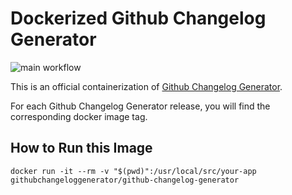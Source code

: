 # Dockerized Github Changelog Generator

![main workflow](https://github.com/github-changelog-generator/docker-github-changelog-generator/actions/workflows/main.yml/badge.svg)

This is an official containerization of [Github Changelog Generator](https://github.com/github-changelog-generator/github-changelog-generator).

For each Github Changelog Generator release, you will find the corresponding docker image tag.

## How to Run this Image

```shell
docker run -it --rm -v "$(pwd)":/usr/local/src/your-app githubchangeloggenerator/github-changelog-generator
```
